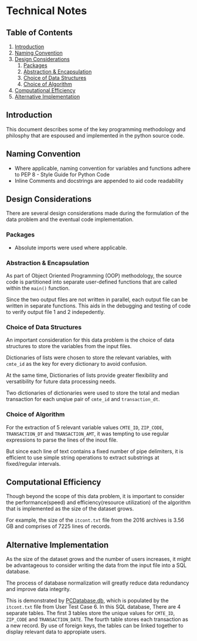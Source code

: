# Technical Notes

## Table of Contents
1. [Introduction](TECHNICALNOTES.md#introduction)
2. [Naming Convention](TECHNICALNOTES.md#naming-convention)
3. [Design Considerations](TECHNICALNOTES.md#design-considerations)
    1. [Packages](TECHNICALNOTES.md#packages)
    2. [Abstraction & Encapsulation](TECHNICALNOTES.md#abstraction-&-encapsulation)
    3. [Choice of Data Structures](TECHNICALNOTES.md#choice-of-data-structures)
    4. [Choice of Algorithm](TECHNICALNOTES.md#choice-of-algorithm)
4. [Computational Efficiency](TECHNICALNOTES.md#computational-efficiency)
5. [Alternative Implementation](TECHNICALNOTES.md#alternative-implementation)

## Introduction
This document describes some of the key programming methodology and philosphy that are espoused and implemented in the python source code.

## Naming Convention

* Where applicable, naming convention for variables and functions adhere to PEP 8 - Style Guide for Python Code
* Inline Comments and docstrings are appended to aid code readability

## Design Considerations
There are several design considerations made during the formulation of the data problem and the eventual code implementation.

### Packages
* Absolute imports were used where applicable.

### Abstraction & Encapsulation
As part of Object Oriented Programming (OOP) methodology, the source code is partitioned into separate user-defined functions that are called within the `main()` function.

Since the two output files are not written in parallel, each output file can be written in separate functions. This aids in the debugging and testing of code to verify output file 1 and 2 indepedently.

### Choice of Data Structures
An important consideration for this data problem is the choice of data structures to store the variables from the input files.

Dictionaries of lists were chosen to store the relevant variables, with `cmte_id` as the key for every dictionary to avoid confusion.

At the same time, Dictionaries of lists provide greater flexibility and versatibility for future data processing needs. 

Two dictionaries of dictionaries were used to store the total and median transaction for each unqiue pair of `cmte_id` and `transaction_dt`.

### Choice of Algorithm
For the extraction of 5 relevant variable values `CMTE_ID`, `ZIP_CODE`, `TRANSACTION_DT` and `TRANSACTION_AMT`, it was tempting to use regular expressions to parse the lines of the inout file.

But since each line of text contains a fixed number of pipe delimiters, it is efficient to use simple string operations to extract substrings at fixed/regular intervals.

## Computational Efficiency
Though beyond the scope of this data problem, it is important to consider the performance(speed) and efficiency(resource utilization) of the algorithm that is implemented as the size of the dataset grows. 

For example, the size of the `itcont.txt` file from the 2016 archives is 3.56 GB and comprises of 7225 lines of records.

## Alternative Implementation
As the size of the dataset grows and the number of users increases, it might be advantageous to consider writing the data from the input file into a SQL database.

The process of database normalization will greatly reduce data redundancy and improve data integrity.

This is demonstrated by [PCDatabase.db](PCDatabase.db), which is populated by the `itcont.txt` file from User Test Case 6. In this SQL database, There are 4 separate tables. The first 3 tables store the unique values for `CMTE_ID`, `ZIP_CODE` and `TRANSACTION_DATE`. The fourth table stores each transaction as a new record. By use of foreign keys, the tables can be linked together to display relevant data to appropiate users.  



